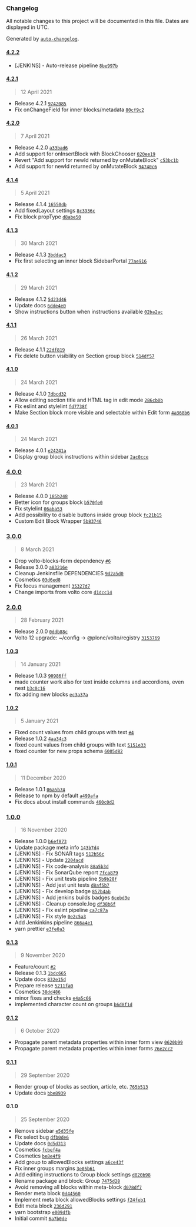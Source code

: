 ### Changelog

All notable changes to this project will be documented in this file. Dates are displayed in UTC.

Generated by [`auto-changelog`](https://github.com/CookPete/auto-changelog).

#### [4.2.2](https://github.com/eea/volto-group-block/compare/4.2.1...4.2.2)

- [JENKINS] - Auto-release pipeline [`8be997b`](https://github.com/eea/volto-group-block/commit/8be997b1ff6218da6253b24ae69f67584bdb5074)

#### [4.2.1](https://github.com/eea/volto-group-block/compare/4.2.0...4.2.1)

> 12 April 2021

- Release 4.2.1 [`9742085`](https://github.com/eea/volto-group-block/commit/974208542a7b8b0a77b4f6a9af9884ffb82b85b7)
- Fix onChangeField for inner blocks/metadata [`80cf9c2`](https://github.com/eea/volto-group-block/commit/80cf9c2c3f7da6d03982c68a82eb8132616a08eb)

#### [4.2.0](https://github.com/eea/volto-group-block/compare/4.1.4...4.2.0)

> 7 April 2021

- Release 4.2.0 [`a33bad6`](https://github.com/eea/volto-group-block/commit/a33bad68af278e94376e5a68e39b82a0a92dd513)
- Add support for onInsertBlock with BlockChooser [`020ee19`](https://github.com/eea/volto-group-block/commit/020ee19929005733fcaff4a1786f5210c8a5421e)
- Revert "Add support for newId returned by onMutateBlock" [`c53bc1b`](https://github.com/eea/volto-group-block/commit/c53bc1b1986f1d67ed5a6e21a53fafeed81eb068)
- Add support for newId returned by onMutateBlock [`94740c6`](https://github.com/eea/volto-group-block/commit/94740c671faf84fd00adb228c0407ea5602d0739)

#### [4.1.4](https://github.com/eea/volto-group-block/compare/4.1.3...4.1.4)

> 5 April 2021

- Release 4.1.4 [`16550db`](https://github.com/eea/volto-group-block/commit/16550db572895b525559888dc8a050ef9a310e06)
- Add fixedLayout settings [`8c3936c`](https://github.com/eea/volto-group-block/commit/8c3936c4b210a32511d2171be40d297a1e761bb1)
- Fix block propType [`d8abe50`](https://github.com/eea/volto-group-block/commit/d8abe50ae09a8c4edddf7a15f86063c33f032b3f)

#### [4.1.3](https://github.com/eea/volto-group-block/compare/4.1.2...4.1.3)

> 30 March 2021

- Release 4.1.3 [`3bddac3`](https://github.com/eea/volto-group-block/commit/3bddac317acc290b7759315223fa6a1ad3689aaf)
- Fix first selecting an inner block SidebarPortal [`77ae916`](https://github.com/eea/volto-group-block/commit/77ae9160281447554b579f241a93dff767f59e60)

#### [4.1.2](https://github.com/eea/volto-group-block/compare/4.1.1...4.1.2)

> 29 March 2021

- Release 4.1.2 [`5d23d46`](https://github.com/eea/volto-group-block/commit/5d23d464ea32869185c6e515c17070f623cfae61)
- Update docs [`6dde4e0`](https://github.com/eea/volto-group-block/commit/6dde4e0fb9bb3196fa694b9a9d0401f204408757)
- Show instructions button when instructions available [`02ba2ac`](https://github.com/eea/volto-group-block/commit/02ba2ac520f594ac16da7a2e0ffac6debe505251)

#### [4.1.1](https://github.com/eea/volto-group-block/compare/4.1.0...4.1.1)

> 26 March 2021

- Release 4.1.1 [`22df819`](https://github.com/eea/volto-group-block/commit/22df819680e66849f5b41bc004103aefb98494e0)
- Fix delete button visibility on Section group block [`514df57`](https://github.com/eea/volto-group-block/commit/514df57ff155f04f73639413f7458ee8a03d877d)

#### [4.1.0](https://github.com/eea/volto-group-block/compare/4.0.1...4.1.0)

> 24 March 2021

- Release 4.1.0 [`7dbcd32`](https://github.com/eea/volto-group-block/commit/7dbcd32ff498abc3cefbc70b947cfa93dccc5488)
- Allow editing section title and HTML tag in edit mode [`286cb0b`](https://github.com/eea/volto-group-block/commit/286cb0bc9dd94da07d51d6608cb2f0e3a6dd56fd)
- Fix eslint and stylelint [`fd7738f`](https://github.com/eea/volto-group-block/commit/fd7738f16120ea013ac699b551d51061be12a2d6)
- Make Section block more visible and selectable within Edit form [`4a368b6`](https://github.com/eea/volto-group-block/commit/4a368b6158d753cf8545452ff921c26553da3b2b)

#### [4.0.1](https://github.com/eea/volto-group-block/compare/4.0.0...4.0.1)

> 24 March 2021

- Release 4.0.1 [`e24241a`](https://github.com/eea/volto-group-block/commit/e24241a72028afbfec9aa445325bed820adf5d9b)
- Display group block instructions within sidebar [`2ac0cce`](https://github.com/eea/volto-group-block/commit/2ac0cce488dda671ba77151853a20168055954de)

### [4.0.0](https://github.com/eea/volto-group-block/compare/3.0.0...4.0.0)

> 23 March 2021

- Release 4.0.0 [`185b248`](https://github.com/eea/volto-group-block/commit/185b248410daf5438cf7ceb8ace311e1aed3e73a)
- Better icon for groups block [`b570fe0`](https://github.com/eea/volto-group-block/commit/b570fe082c2d910e70598a56b3d209e4d72e121b)
- Fix stylelint [`06aba53`](https://github.com/eea/volto-group-block/commit/06aba53f82207088b1bb62d192b955a699ca8a0f)
- Add possibility to disable buttons inside group block [`fc21b15`](https://github.com/eea/volto-group-block/commit/fc21b1509d30c00f975169269f8f19e451e3f3f1)
- Custom Edit Block Wrapper [`5b83746`](https://github.com/eea/volto-group-block/commit/5b83746282692f22e8866a6faab10f3c8b9c08bd)

### [3.0.0](https://github.com/eea/volto-group-block/compare/2.0.0...3.0.0)

> 8 March 2021

- Drop volto-blocks-form dependency [`#6`](https://github.com/eea/volto-group-block/pull/6)
- Release 3.0.0 [`a83216e`](https://github.com/eea/volto-group-block/commit/a83216ed496b3a14ea49fd9697cd50ac64866092)
- Cleanup Jenkinsfile DEPENDENCIES [`9d2a5d0`](https://github.com/eea/volto-group-block/commit/9d2a5d04308ecef93ca2682d928d0919b0f861ea)
- Cosmetics [`03d6ed8`](https://github.com/eea/volto-group-block/commit/03d6ed8cbb796bacef3b3b78a1cee4114874033c)
- Fix focus management [`35327d7`](https://github.com/eea/volto-group-block/commit/35327d7b457beeed15b7129541bb1665cab4586b)
- Change imports from volto core [`d1dcc14`](https://github.com/eea/volto-group-block/commit/d1dcc14116fa408731d545d45d01669a06563b46)

### [2.0.0](https://github.com/eea/volto-group-block/compare/1.0.3...2.0.0)

> 28 February 2021

- Release 2.0.0 [`0ddb88c`](https://github.com/eea/volto-group-block/commit/0ddb88cd34e9bb7a623c3ce86662048845781e72)
- Volto 12 upgrade: ~/config -&gt; @plone/volto/registry [`3153769`](https://github.com/eea/volto-group-block/commit/3153769d8d87ede91321a90b77d258beed50b647)

#### [1.0.3](https://github.com/eea/volto-group-block/compare/1.0.2...1.0.3)

> 14 January 2021

- Release 1.0.3 [`90986ff`](https://github.com/eea/volto-group-block/commit/90986ff6ec3dc8fe869477d404d9aa89d9ad19ba)
- made counter work also for text inside columns and accordions, even nest [`b3c0c16`](https://github.com/eea/volto-group-block/commit/b3c0c1651bb85b5252afe204107852aad0ef500c)
- fix adding new blocks [`ec3a37a`](https://github.com/eea/volto-group-block/commit/ec3a37a153106acec64e28e116c6f96cef00ce03)

#### [1.0.2](https://github.com/eea/volto-group-block/compare/1.0.1...1.0.2)

> 5 January 2021

- Fixed count values from child groups with text [`#4`](https://github.com/eea/volto-group-block/pull/4)
- Release 1.0.2 [`4aa34c3`](https://github.com/eea/volto-group-block/commit/4aa34c374fb1520d6f83a430e2156271ca81847a)
- fixed count values from child groups with text [`5151e33`](https://github.com/eea/volto-group-block/commit/5151e33455d504660b8b16eb9f7fbf1fbd7a5aff)
- fixed counter for new props schema [`6005d82`](https://github.com/eea/volto-group-block/commit/6005d82a7191a88efab6be7b0909d7287f1534a0)

#### [1.0.1](https://github.com/eea/volto-group-block/compare/1.0.0...1.0.1)

> 11 December 2020

- Release 1.0.1 [`06a5b74`](https://github.com/eea/volto-group-block/commit/06a5b74f65f0015665b3f3ba94d0f59ab82ba792)
- Release to npm by default [`a499afa`](https://github.com/eea/volto-group-block/commit/a499afa63ca80b73c3d462e619af701c187e92ce)
- Fix docs about install commands [`460c0d2`](https://github.com/eea/volto-group-block/commit/460c0d21ed0896eba720d59e18457e0118161057)

### [1.0.0](https://github.com/eea/volto-group-block/compare/0.1.3...1.0.0)

> 16 November 2020

- Release 1.0.0 [`b6ef873`](https://github.com/eea/volto-group-block/commit/b6ef873cb6f61e17db66fdd4de1d9d4902a66fc6)
- Update package meta info [`143b7d4`](https://github.com/eea/volto-group-block/commit/143b7d44438d7afa5e346a9d21a85352df4e925f)
- [JENKINS] - Fix SONAR tags [`512b56c`](https://github.com/eea/volto-group-block/commit/512b56ce931aa4c14f353e2a4c5bbbb614fe632f)
- [JENKINS] - Update [`2204acd`](https://github.com/eea/volto-group-block/commit/2204acdefee84114bd403f9772a1e610348dc3dd)
- [JENKINS] - Fix code-analysis [`88a5b3d`](https://github.com/eea/volto-group-block/commit/88a5b3d58b951ecfbc6e813accf065ca5e8be990)
- [JENKINS] - Fix SonarQube report [`7fca879`](https://github.com/eea/volto-group-block/commit/7fca879b526be822cd63312ed51447d6e6a59cf2)
- [JENKINS] - Fix unit tests pipeline [`5b9b28f`](https://github.com/eea/volto-group-block/commit/5b9b28f1de060635f1c665a80939bfa66918a918)
- [JENKINS] - Add jest unit tests [`d8af5b7`](https://github.com/eea/volto-group-block/commit/d8af5b7932988b490a079d86079e359b5584fd7f)
- [JENKINS] - Fix develop badge [`857b4ab`](https://github.com/eea/volto-group-block/commit/857b4ab5bc0aa9947c2ed76f35cec7d409c7fa66)
- [JENKINS] - Add jenkins builds badges [`6cebd3e`](https://github.com/eea/volto-group-block/commit/6cebd3e970a840c4951c614a5d130dab05ae553f)
- [JENKINS] - Cleanup console.log [`df38b6f`](https://github.com/eea/volto-group-block/commit/df38b6f7a630176e911ff89263c21e519ab44efa)
- [JENKINS] - Fix eslint pipeline [`ca7c87a`](https://github.com/eea/volto-group-block/commit/ca7c87a4f74f2b0ea354ea5369f0700b8bee92af)
- [JENKINS] - Fix style [`0e2c5a3`](https://github.com/eea/volto-group-block/commit/0e2c5a39b2f785ae1d942d39e7f8b2789dafc795)
- Add Jenkinkins pipeline [`866a4e1`](https://github.com/eea/volto-group-block/commit/866a4e14ea1eb8f5adb01222e576e5ab6dc73a70)
- yarn prettier [`e3fe0a3`](https://github.com/eea/volto-group-block/commit/e3fe0a36b89878769341b45198d6c9e2f2584d15)

#### [0.1.3](https://github.com/eea/volto-group-block/compare/0.1.2...0.1.3)

> 9 November 2020

- Feature/count [`#2`](https://github.com/eea/volto-group-block/pull/2)
- Release 0.1.3 [`1bdc665`](https://github.com/eea/volto-group-block/commit/1bdc6658918057c13e1a39d8e04fc177d9cf724f)
- Update docs [`832e15d`](https://github.com/eea/volto-group-block/commit/832e15d9257edf8aecb5e4106ac3f67630bad8fe)
- Prepare release [`5211fa0`](https://github.com/eea/volto-group-block/commit/5211fa07a4667631b351b1335932bb5d5755bb55)
- Cosmetics [`38dd486`](https://github.com/eea/volto-group-block/commit/38dd4861006798d3b2fa23a7dbbccff99466f9ec)
- minor fixes and checks [`e4a5c66`](https://github.com/eea/volto-group-block/commit/e4a5c6664a5c8b93f6d12120172956b11fc5c1e1)
- implemented character count on groups [`b6d8f1d`](https://github.com/eea/volto-group-block/commit/b6d8f1d3c57f44b2965787af5aeb0e41f9c3e0b6)

#### [0.1.2](https://github.com/eea/volto-group-block/compare/0.1.1...0.1.2)

> 6 October 2020

- Propagate parent metadata properties within inner form view [`0620b99`](https://github.com/eea/volto-group-block/commit/0620b9933d1e1a38dacfee3d2f0c28556368db9e)
- Propagate parent metadata properties within inner forms [`76e2cc2`](https://github.com/eea/volto-group-block/commit/76e2cc23d11b043c6a10f98987b928b91e327709)

#### [0.1.1](https://github.com/eea/volto-group-block/compare/0.1.0...0.1.1)

> 29 September 2020

- Render group of blocks as section, article, etc. [`765b513`](https://github.com/eea/volto-group-block/commit/765b51357e22e96d022a2fabf1d7fa1cf165bb5f)
- Update docs [`bbe8939`](https://github.com/eea/volto-group-block/commit/bbe89396fefd53ee692920d88f8c55dde446a21c)

#### 0.1.0

> 25 September 2020

- Remove sidebar [`e5d35fe`](https://github.com/eea/volto-group-block/commit/e5d35fed034c73386d67bf1e45ccd87e839d4d33)
- Fix select bug [`dfb0de6`](https://github.com/eea/volto-group-block/commit/dfb0de6447f4886a1ca474539b8f794a4112f2a4)
- Update docs [`0d5d313`](https://github.com/eea/volto-group-block/commit/0d5d31343413ab81afab637b878a1ea72a04bcb0)
- Cosmetics [`fcbef4a`](https://github.com/eea/volto-group-block/commit/fcbef4af8538913fcd7aabdfc9f71cc4139788f5)
- Cosmetics [`be8e4f9`](https://github.com/eea/volto-group-block/commit/be8e4f99eadfd70d0e4b1a1d1eb744582978553f)
- Add group to allowedBlocks settings [`a6ce43f`](https://github.com/eea/volto-group-block/commit/a6ce43fddd9143b468b5e1ac04d1e84403ff3720)
- Fix inner groups margins [`3e05b61`](https://github.com/eea/volto-group-block/commit/3e05b61de8cc5b797cf291c597d0e4fba0e69154)
- Add editing instructions to Group block settings [`d820b98`](https://github.com/eea/volto-group-block/commit/d820b988432f56674ead145e9ec2a75e2f21eed6)
- Rename package and block: Group [`7475d28`](https://github.com/eea/volto-group-block/commit/7475d284c7fbcdc87735a1923e2580765819a1e9)
- Avoid removing all blocks within meta-block [`d078df7`](https://github.com/eea/volto-group-block/commit/d078df74648f0673f1cf5d7c537ff0b2558654c2)
- Render meta block [`0d44560`](https://github.com/eea/volto-group-block/commit/0d4456011ca56454068a54c610250b02df4ccb3b)
- Implement meta block allowedBlocks settings [`f24feb1`](https://github.com/eea/volto-group-block/commit/f24feb1a1751f04841c21c7cd52a517fb02074ba)
- Edit meta block [`236d291`](https://github.com/eea/volto-group-block/commit/236d29156fa835a7aa54eecdb4f120de0d64b271)
- yarn bootstrap [`e009dfb`](https://github.com/eea/volto-group-block/commit/e009dfb6b9b74d101a6722f0982a5359fc522b6b)
- Initial commit [`6a7b0de`](https://github.com/eea/volto-group-block/commit/6a7b0deb8f873d1462fd6a9c61edfc1562b3aace)
